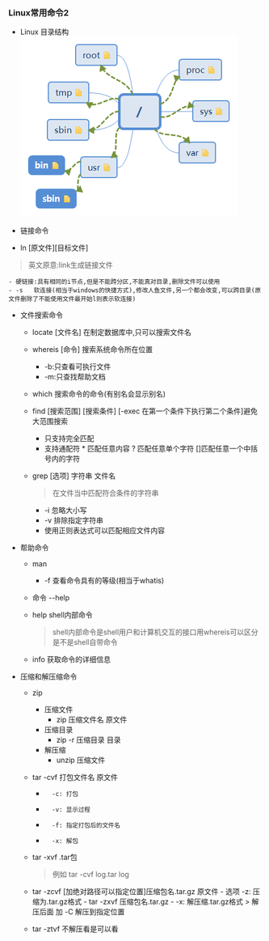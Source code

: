 ### Linux常用命令2
+ Linux 目录结构
 ![XMind](/images/dir.png)

+  链接命令
  - ln [原文件][目标文件]
  > 英文原意:link生成链接文件

    - 硬链接:具有相同的i节点,但是不能跨分区,不能真对目录,删除文件可以使用
    - -s   软连接(相当于windows的快捷方式),修改人鱼文件,另一个都会改变,可以跨目录(原文件删除了不能使用文件最开始l则表示软连接)
+ 文件搜索命令
  - locate [文件名] 在制定数据库中,只可以搜索文件名
  - whereis [命令] 搜索系统命令所在位置
    - -b:只查看可执行文件
    - -m:只查找帮助文档
  - which 搜索命令的命令(有别名会显示别名)
  - find [搜索范围] [搜索条件] [-exec 在第一个条件下执行第二个条件]避免大范围搜索
    - 只支持完全匹配
    - 支持通配符 * 匹配任意内容 ? 匹配任意单个字符 []匹配任意一个中括号内的字符
  - grep [选项] 字符串 文件名
    > 在文件当中匹配符合条件的字符串

    - -i 忽略大小写
    - -v 排除指定字符串
    - 使用正则表达式可以匹配相应文件内容

+ 帮助命令
  - man
    - -f 查看命令具有的等级(相当于whatis)
  - 命令 --help
  - help shell内部命令
    > shell内部命令是shell用户和计算机交互的接口用whereis可以区分是不是shell自带命令

  - info 获取命令的详细信息

+ 压缩和解压缩命令
  - zip
    - 压缩文件
      - zip 压缩文件名 原文件
    - 压缩目录
      - zip -r 压缩目录 目录
    - 解压缩
      - unzip 压缩文件
  - tar -cvf 打包文件名 原文件
  	-		-c: 打包
  	-		-v: 显示过程
  	-		-f: 指定打包后的文件名
  	-		-x: 解包
  -	tar -xvf .tar包
    >	例如 tar -cvf log.tar log

  -	tar -zcvf [加绝对路径可以指定位置]压缩包名.tar.gz 原文件
  		-	选项 -z: 压缩为.tar.gz格式
  		- tar -zxvf 压缩包名.tar.gz
  		-	-x: 解压缩.tar.gz格式
  		> 解压后面 加 -C 解压到指定位置

  -	tar -ztvf 不解压看是可以看
